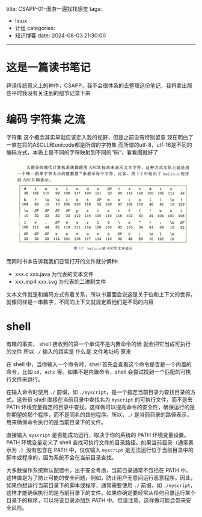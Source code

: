 title: CSAPP-01-漫游一遍找找感觉
tags:
  - linux
  - 计组
categories:
  - 知识博客
date: 2024-08-03 21:30:00
---
# 这是一篇读书笔记
拜读传统意义上的神作，CSAPP，我不会很体系的去整理这份笔记，我将拿出那些平时我没有关注到的细节记录下来
# 编码 字符集 之流
字符集 这个概念其实早就应该走入我的视野，但是之前没有特别留意
现在明白了一直在将的ASCLL和unicode都是所谓的字符集
而所谓的utf-8，utf-16是不同的编码方式，本质上是不同的字符映射到不同的”码“，看看图就好了

![upload successful](/images/pasted-2.png)

而同时书本告诉我我们日常打开的文件就分俩种:
- xxx.c xxx.java 为代表的文本文件
- xxx.mp4 xxx.svg 为代表的二进制文件

文本文件就是和编码方式有着关系，所以书里面会说这是关于位和上下文的世界，就像同样是一串数字，不同的上下文就规定着他们是不同的内容

# shell
有趣的事实， shell 接收到的第一个单词不是内置命令的话 就会把它当成可执行的文件 所以 `./` 输入的其实是 什么是 文件地址吗 原来

在 shell 中，当你输入一个命令时，shell 首先会查看这个命令是否是一个内置的命令，比如 `cd`、`echo` 等。如果不是内置命令，shell 会尝试找到一个匹配的可执行文件来运行。

在输入命令时使用 `./` 前缀，如 `./myscript`，是一个指定当前目录为查找目录的方式。这告诉 shell 直接在当前目录中查找名为 `myscript` 的可执行文件，而不是去 PATH 环境变量指定的目录中查找。这样做可以提高命令的安全性，确保运行的是你期望的那个程序，而不是同名的其他程序。所以，`./` 是当前目录的路径表示，用来确保命令执行的是当前目录下的文件。

直接输入 `myscript` 是否能成功运行，取决于你的系统的 PATH 环境变量设置。PATH 环境变量定义了 shell 查找可执行文件的目录路径。如果当前目录（通常表示为 `.`）没有包含在 PATH 中，仅仅输入 `myscript` 是无法运行位于当前目录中的脚本或程序的，因为系统不会在当前目录查找。

大多数操作系统默认配置中，出于安全考虑，当前目录通常不包括在 PATH 中。这样做是为了防止可能的安全问题，例如，防止用户无意间运行恶意程序。因此，如果你想运行当前目录下的脚本或程序，通常需要使用 `./` 前缀，如 `./myscript`，这样才能确保执行的是当前目录下的文件。如果你确定要经常从任何目录运行某个目录下的程序，可以将该目录添加到 PATH 中。但请注意，这样做可能会带来安全风险。